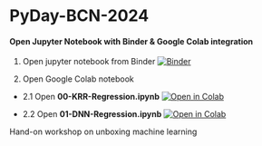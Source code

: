 # PyDay-BCN-2024  

#### Open Jupyter Notebook with Binder & Google Colab integration

1. Open jupyter notebook from Binder
[![Binder](https://mybinder.org/badge.svg)](https://mybinder.org/v2/gh/xxu2018/Hand-on-unbox-ML/master)

2. Open Google Colab notebook
- 2.1 Open **00-KRR-Regression.ipynb**
[![Open in Colab](https://colab.research.google.com/assets/colab-badge.svg)](https://colab.research.google.com/github/xxu2018/Hand-on-unbox-ML/blob/master/00-KRR-Regression.ipynb)

- 2.2 Open **01-DNN-Regression.ipynb**
[![Open in Colab](https://colab.research.google.com/assets/colab-badge.svg)](https://colab.research.google.com/github/xxu2018/Hand-on-unbox-ML/blob/master/01-DNN-Regression.ipynb)

Hand-on workshop on unboxing machine learning
